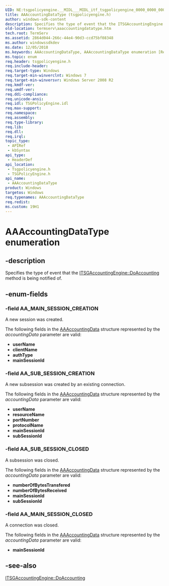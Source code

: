 ```yaml
---
UID: NE:tsgpolicyengine.__MIDL___MIDL_itf_tsgpolicyengine_0000_0000_0002
title: AAAccountingDataType (tsgpolicyengine.h)
author: windows-sdk-content
description: Specifies the type of event that the ITSGAccountingEngine::DoAccounting method is being notified of.
old-location: termserv\aaaccountingdatatype.htm
tech.root: TermServ
ms.assetid: 2864d044-266c-44e4-90d3-ccd75bf08348
ms.author: windowssdkdev
ms.date: 12/05/2018
ms.keywords: AAAccountingDataType, AAAccountingDataType enumeration [Remote Desktop Services], AA_MAIN_SESSION_CLOSED, AA_MAIN_SESSION_CREATION, AA_SUB_SESSION_CLOSED, AA_SUB_SESSION_CREATION, termserv.aaaccountingdatatype, tsgpolicyengine/AAAccountingDataType, tsgpolicyengine/AA_MAIN_SESSION_CLOSED, tsgpolicyengine/AA_MAIN_SESSION_CREATION, tsgpolicyengine/AA_SUB_SESSION_CLOSED, tsgpolicyengine/AA_SUB_SESSION_CREATION
ms.topic: enum
req.header: tsgpolicyengine.h
req.include-header: 
req.target-type: Windows
req.target-min-winverclnt: Windows 7
req.target-min-winversvr: Windows Server 2008 R2
req.kmdf-ver: 
req.umdf-ver: 
req.ddi-compliance: 
req.unicode-ansi: 
req.idl: TSGPolicyEngine.idl
req.max-support: 
req.namespace: 
req.assembly: 
req.type-library: 
req.lib: 
req.dll: 
req.irql: 
topic_type:
 - APIRef
 - kbSyntax
api_type:
 - HeaderDef
api_location:
 - Tsgpolicyengine.h
 - TSGPolicyEngine.h
api_name:
 - AAAccountingDataType
product: Windows
targetos: Windows
req.typenames: AAAccountingDataType
req.redist: 
ms.custom: 19H1
---
```


# AAAccountingDataType enumeration


## -description


Specifies the type of event that the <a href="https://docs.microsoft.com/windows/desktop/api/tsgpolicyengine/nf-tsgpolicyengine-itsgaccountingengine-doaccounting">ITSGAccountingEngine::DoAccounting</a> method is being notified of.


## -enum-fields




### -field AA_MAIN_SESSION_CREATION

A new session was created.

The following fields in the <a href="https://docs.microsoft.com/windows/desktop/api/tsgpolicyengine/ns-tsgpolicyengine-__midl___midl_itf_tsgpolicyengine_0000_0000_0003">AAAccountingData</a> structure represented by the <i>accountingData</i> parameter are valid:

<ul>
<li><b>userName</b></li>
<li><b>clientName</b></li>
<li><b>authType</b></li>
<li><b>mainSessionId</b></li>
</ul>

### -field AA_SUB_SESSION_CREATION

A new subsession was created by an  existing connection.

The following fields in the <a href="https://docs.microsoft.com/windows/desktop/api/tsgpolicyengine/ns-tsgpolicyengine-__midl___midl_itf_tsgpolicyengine_0000_0000_0003">AAAccountingData</a> structure represented by the <i>accountingData</i> parameter are valid:

<ul>
<li><b>userName</b></li>
<li><b>resourceName</b></li>
<li><b>portNumber</b></li>
<li><b>protocolName</b></li>
<li><b>mainSessionId</b></li>
<li><b>subSessionId</b></li>
</ul>

### -field AA_SUB_SESSION_CLOSED

A subsession was closed.

The following fields in the <a href="https://docs.microsoft.com/windows/desktop/api/tsgpolicyengine/ns-tsgpolicyengine-__midl___midl_itf_tsgpolicyengine_0000_0000_0003">AAAccountingData</a> structure represented by the <i>accountingData</i> parameter are valid:

<ul>
<li><b>numberOfBytesTransfered</b></li>
<li><b>numberOfBytesReceived</b></li>
<li><b>mainSessionId</b></li>
<li><b>subSessionId</b></li>
</ul>

### -field AA_MAIN_SESSION_CLOSED

A connection was closed.

The following fields in the <a href="https://docs.microsoft.com/windows/desktop/api/tsgpolicyengine/ns-tsgpolicyengine-__midl___midl_itf_tsgpolicyengine_0000_0000_0003">AAAccountingData</a> structure represented by the <i>accountingData</i> parameter are valid:

<ul>
<li><b>mainSessionId</b></li>
</ul>

## -see-also




<a href="https://docs.microsoft.com/windows/desktop/api/tsgpolicyengine/nf-tsgpolicyengine-itsgaccountingengine-doaccounting">ITSGAccountingEngine::DoAccounting</a>
 

 

